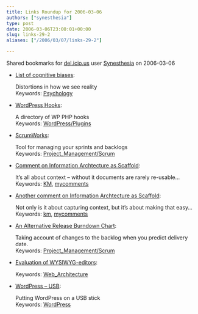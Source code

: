 ```yaml
---
title: Links Roundup for 2006-03-06
authors: ["synesthesia"]
type: post
date: 2006-03-06T23:00:01+00:00
slug: links-29-2 
aliases: ["/2006/03/07/links-29-2"]

---
```

Shared bookmarks for [del.icio.us][1] user  [Synesthesia][2] on 2006-03-06

  * [List of cognitive biases][3]:
  
    Distortions in how we see reality   
    Keywords: [Psychology][4]
  * [WordPress Hooks][5]:
  
    A directory of WP PHP hooks   
    Keywords: [WordPress/Plugins][6]
  * [ScrumWorks][7]:
  
    Tool for managing your sprints and backlogs   
    Keywords: [Project_Management/Scrum][8]
  * [Comment on Information Archtecture as Scaffold][9]:
  
    It&#8217;s all about context &#8211; without it documents are rarely re-usable&#8230;   
    Keywords: [KM][10], [mycomments][11]
  * [Another comment on Information Archtecture as Scaffold][12]:
  
    Not only is it about capturing context, but it&#8217;s about making that easy&#8230;   
    Keywords: [km][13], [mycomments][11]
  * [An Alternative Release Burndown Chart][14]:
  
    Taking account of changes to the backlog when you predict delivery date.   
    Keywords: [Project_Management/Scrum][8]
  * [Evaluation of WYSIWYG-editors][15]:
  
       
    Keywords: [Web_Architecture][16]
  * [WordPress &#8211; USB][17]:
  
    Putting WordPress on a USB stick   
    Keywords: [WordPress][18]

 [1]: https://del.icio.us/
 [2]: https://del.icio.us/synesthesia
 [3]: https://en.wikipedia.org/wiki/List_of_cognitive_biases "https://en.wikipedia.org/wiki/List_of_cognitive_biases"
 [4]: https://del.icio.us/synesthesia/Psychology
 [5]: https://wphooks.flatearth.org/ "https://wphooks.flatearth.org/"
 [6]: https://del.icio.us/synesthesia/WordPress/Plugins
 [7]: https://www.danube.com/scrumworks "https://www.danube.com/scrumworks"
 [8]: https://del.icio.us/synesthesia/Project_Management/Scrum
 [9]: https://www.kn.com.au/networks/2006/03/information_arc.html#comment-14701991 "https://www.kn.com.au/networks/2006/03/information_arc.html#comment-14701991"
 [10]: https://del.icio.us/synesthesia/KM
 [11]: https://del.icio.us/synesthesia/mycomments
 [12]: https://www.kn.com.au/networks/2006/03/information_arc.html#comment-14711536 "https://www.kn.com.au/networks/2006/03/information_arc.html#comment-14711536"
 [13]: https://del.icio.us/synesthesia/km
 [14]: https://www.mountaingoatsoftware.com/scrum/altburndown.php "https://www.mountaingoatsoftware.com/scrum/altburndown.php"
 [15]: https://www.standards-schmandards.com/index.php?2006/03/03/36-wysiwyg-editor-test "https://www.standards-schmandards.com/index.php?2006/03/03/36-wysiwyg-editor-test"
 [16]: https://del.icio.us/synesthesia/Web_Architecture
 [17]: https://www.tamba2.org.uk/wordpress/usb/ "https://www.tamba2.org.uk/wordpress/usb/"
 [18]: https://del.icio.us/synesthesia/WordPress